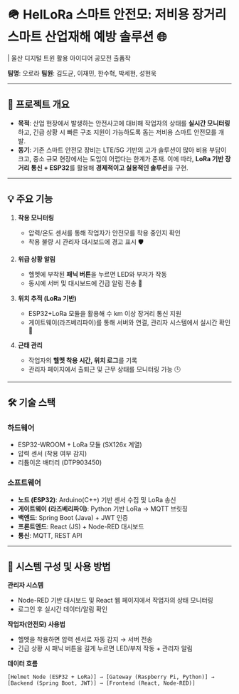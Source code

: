 # 🪖 HelLoRa 스마트 안전모: 저비용 장거리 스마트 산업재해 예방 솔루션 🌐  
| 울산 디지털 트윈 활용 아이디어 공모전 출품작

**팀명**: 오로라
**팀원**: 김도균, 이재민, 한수혁, 박세현, 성현욱

---

## 📜 프로젝트 개요  

- **목적**: 산업 현장에서 발생하는 안전사고에 대비해 작업자의 상태를 **실시간 모니터링**하고, 긴급 상황 시 빠른 구조 지원이 가능하도록 돕는 저비용 스마트 안전모를 개발.  
- **동기**: 기존 스마트 안전모 장비는 LTE/5G 기반의 고가 솔루션이 많아 비용 부담이 크고, 중소 규모 현장에서는 도입이 어렵다는 한계가 존재. 이에 따라, **LoRa 기반 장거리 통신 + ESP32**를 활용해 **경제적이고 실용적인 솔루션**을 구현.  

---

## 💡 주요 기능  

1. **착용 모니터링**  
   - 압력/온도 센서를 통해 작업자가 안전모를 착용 중인지 확인  
   - 착용 불량 시 관리자 대시보드에 경고 표시 🛡️  

2. **위급 상황 알림**  
   - 헬멧에 부착된 **패닉 버튼**을 누르면 LED와 부저가 작동  
   - 동시에 서버 및 대시보드에 긴급 알림 전송 🚨  

3. **위치 추적 (LoRa 기반)**  
   - ESP32+LoRa 모듈을 활용해 수 km 이상 장거리 통신 지원  
   - 게이트웨이(라즈베리파이)를 통해 서버와 연결, 관리자 시스템에서 실시간 확인 📍  

4. **근태 관리**  
   - 작업자의 **헬멧 착용 시간, 위치 로그**를 기록  
   - 관리자 페이지에서 출퇴근 및 근무 상태를 모니터링 가능 🕒  

---

## 🛠️ 기술 스택  

### 하드웨어  
- ESP32-WROOM + LoRa 모듈 (SX126x 계열)  
- 압력 센서 (착용 여부 감지)  
- 리튬이온 배터리 (DTP903450)  

### 소프트웨어  
- **노드 (ESP32)**: Arduino(C++) 기반 센서 수집 및 LoRa 송신  
- **게이트웨이 (라즈베리파이)**: Python 기반 LoRa → MQTT 브릿징  
- **백엔드**: Spring Boot (Java) + JWT 인증  
- **프론트엔드**: React (JS) + Node-RED 대시보드  
- **통신**: MQTT, REST API  

---

## 🔧 시스템 구성 및 사용 방법  

**관리자 시스템**  
- Node-RED 기반 대시보드 및 React 웹 페이지에서 작업자의 상태 모니터링  
- 로그인 후 실시간 데이터/알림 확인  

**작업자(안전모) 사용법**  
- 헬멧을 착용하면 압력 센서로 자동 감지 → 서버 전송  
- 긴급 상황 시 패닉 버튼을 길게 누르면 LED/부저 작동 + 관리자 알림  

**데이터 흐름**  
```plaintext
[Helmet Node (ESP32 + LoRa)] → [Gateway (Raspberry Pi, Python)] → [Backend (Spring Boot, JWT)] → [Frontend (React, Node-RED)]
